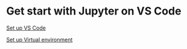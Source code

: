 # Get start with Jupyter on VS Code

[Set up VS Code](https://code.visualstudio.com/docs/datascience/jupyter-notebooks#_data-science-profile-template)

[Set up Virtual environment](https://www.freecodecamp.org/news/how-to-setup-virtual-environments-in-python/)


